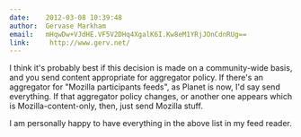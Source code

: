 ```yaml
---
date:    2012-03-08 10:39:48
author:  Gervase Markham
email:   mHqwDw+VJdHE.VF5V2DHq4XgalK6I.Kw8eM1YRjJOnCdnRUg==
link:     http://www.gerv.net/
---
```


I think it's probably best if this decision is made on a
community-wide basis, and you send content appropriate for aggregator
policy. If there's an aggregator for "Mozilla participants feeds", as
Planet is now, I'd say send everything. If that aggregator policy
changes, or another one appears which is Mozilla-content-only, then,
just send Mozilla stuff.

I am personally happy to have everything in the above list in my feed reader.

